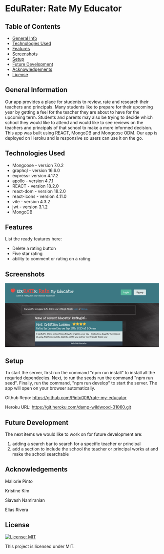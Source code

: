 # EduRater: Rate My Educator


## Table of Contents
* [General Info](#general-information)
* [Technologies Used](#technologies-used)
* [Features](#features)
* [Screenshots](#screenshots)
* [Setup](#setup)
* [Future Development](#future-development)
* [Acknowledgements](#acknowledgements)
* [License](#license)


## General Information

Our app provides a place for students to review, rate and research their teachers and principals.  Many students like to prepare for their upcoming year by getting a feel for the teacher they are about to have for the upcoming term.  Students and parents may also be trying to decide which school they would like to attend and would like to see reviews on the teachers and principals of that school to make a more informed decision. This app was built using REACT, MongoDB and Mongoose ODM. Our app is deployed on Heroku and is responsive so users can use it on the go.  


## Technologies Used

- Mongoose - version 7.0.2
- graphql - version 16.6.0
- express- version 4.17.2
- apollo - version 4.7.1
- REACT - version 18.2.0
- react-dom - version 18.2.0
- react-icons - version 4.11.0
- vite - version 4.3.2
- jwt - version 3.1.2
- MongoDB


## Features

List the ready features here:
- Delete a rating button
- Five star rating
- ability to comment or rating on a rating


## Screenshots

![Example screenshot](./client/public/screenshot.png)


## Setup

To start the server, first run the command "npm run install" to install all the requried dependecies.  Next, to run the seeds run the command "npm run seed".  Finally, run the command, "npm run develop" to start the server. The app will open on your browser automatically. 

Github Repo: https://github.com/Pinto006/rate-my-educator

Heroku URL: https://git.heroku.com/damp-wildwood-31060.git


## Future Development

The next items we would like to work on for future development are: 
1. adding a search bar to search for a specific teacher or principal
2. add a section to include the school the teacher or principal works at and    make the school searchable


## Acknowledgements

Mallorie Pinto

Kristine Kim 

Siavash Namiranian

Elias Rivera


## License 

[![License: MIT](https://img.shields.io/badge/License-MIT-yellow.svg)](https://opensource.org/licenses/MIT)

This project is licensed under MIT.